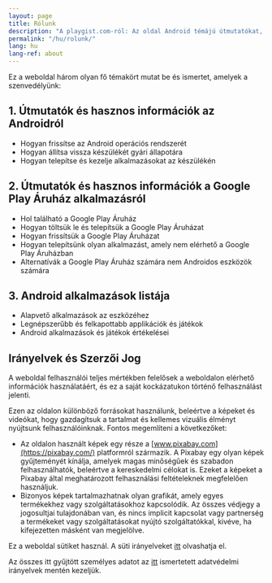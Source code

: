 ```yaml
---
layout: page
title: Rólunk
description: "A playgist.com-ról: Az oldal Android témájú útmutatókat, cikkeket és népszerű alkalmazásokat kínál látogatóinak."
permalink: "/hu/rolunk/"
lang: hu
lang-ref: about
---
```


Ez a weboldal három olyan fő témakört mutat be és ismertet, amelyek a szenvedélyünk:

## 1. Útmutatók és hasznos információk az Androidról

- Hogyan frissítse az Android operációs rendszerét
- Hogyan állítsa vissza készülékét gyári állapotára
- Hogyan telepítse és kezelje alkalmazásokat az készülékén

## 2. Útmutatók és hasznos információk a Google Play Áruház alkalmazásról

- Hol található a Google Play Áruház
- Hogyan töltsük le és telepítsük a Google Play Áruházat
- Hogyan frissítsük a Google Play Áruházat
- Hogyan telepítsünk olyan alkalmazást, amely nem elérhető a Google Play Áruházban
- Alternatívák a Google Play Áruház számára nem Androidos eszközök számára

## 3. Android alkalmazások listája

- Alapvető alkalmazások az eszközéhez
- Legnépszerűbb és felkapottabb applikációk és játékok
- Android alkalmazások és játékok értékelései

## Irányelvek és Szerzői Jog

A weboldal felhasználói teljes mértékben felelősek a weboldalon elérhető információk használatáért, és ez a saját kockázatukon történő felhasználást jelenti.

Ezen az oldalon különböző forrásokat használunk, beleértve a képeket és videókat, hogy gazdagítsuk a tartalmat és kellemes vizuális élményt nyújtsunk felhasználóinknak. Fontos megemlíteni a következőket:

- Az oldalon használt képek egy része a [www.pixabay.com](https://pixabay.com/) platformról származik. A Pixabay egy olyan képek gyűjteményét kínálja, amelyek magas minőségűek és szabadon felhasználhatók, beleértve a kereskedelmi célokat is. Ezeket a képeket a Pixabay által meghatározott felhasználási feltételeknek megfelelően használjuk.
- Bizonyos képek tartalmazhatnak olyan grafikát, amely egyes termékekhez vagy szolgáltatásokhoz kapcsolódik. Az összes védjegy a jogosultjai tulajdonában van, és nincs implicit kapcsolat vagy partnerség a termékeket vagy szolgáltatásokat nyújtó szolgáltatókkal, kivéve, ha kifejezetten másként van megjelölve.

Ez a weboldal sütiket használ. A süti irányelveket [itt]({{site.baseurl}}{{site.t[page.lang].cookiePolicyPage.url}}) olvashatja el.

Az összes itt gyűjtött személyes adatot az [itt]({{site.baseurl}}{{site.t[page.lang].privacyPolicyPage.url}}) ismertetett adatvédelmi irányelvek mentén kezeljük.
